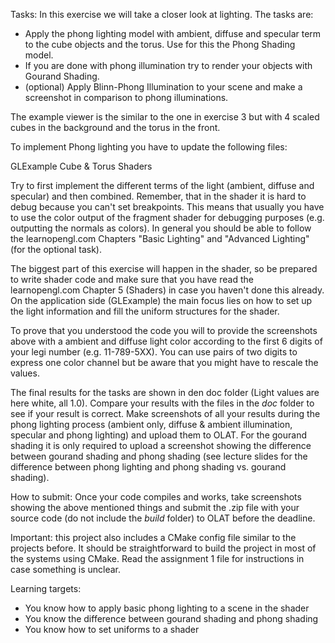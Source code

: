 Tasks:
In this exercise we will take a closer look at lighting. The tasks are:

- Apply the phong lighting model with ambient, diffuse and specular term to the cube objects and the torus. Use for this the Phong Shading model. 
- If you are done with phong illumination try to render your objects with Gourand Shading.
- (optional) Apply Blinn-Phong Illumination to your scene and make a screenshot in comparison to phong illuminations. 

The example viewer is the similar to the one in exercise 3 but with 4 scaled cubes in the background and the torus in the front.  

To implement Phong lighting you have to update the following files: 

GLExample 
Cube & Torus Shaders

Try to first implement the different terms of the light (ambient, diffuse and specular) and then combined. Remember, that in the shader it is hard to debug because you can't set breakpoints. This means that usually you have to use the color output of the fragment shader for debugging purposes (e.g. outputting the normals as colors). In general you should be able to follow the learnopengl.com Chapters "Basic Lighting" and "Advanced Lighting" (for the optional task).  

The biggest part of this exercise will happen in the shader, so be prepared to write shader code and make sure that you have read the learnopengl.com Chapter 5 (Shaders) in case you haven't done this already. On the application side (GLExample) the main focus lies on how to set up the light information and fill the uniform structures for the shader. 
 
To prove that you understood the code you will to provide the screenshots above with a ambient and diffuse light color according to the first 6 digits of your legi number (e.g. 11-789-5XX). You can use pairs of two digits to express one color channel but be aware that you might have to rescale the values.  

The final results for the tasks are shown in den doc folder (Light values are here white, all 1.0). Compare your results with the files in the _doc_ folder to see if your result is correct. Make screenshots of all your results during the phong lighting process (ambient only, diffuse & ambient illumination, specular and phong lighting) and upload them to OLAT. For the gourand shading it is only required to upload a screenshot showing the difference between gourand shading and phong shading (see lecture slides for the difference between phong lighting and phong shading vs. gourand shading).  

How to submit:
Once your code compiles and works, take screenshots showing the above mentioned things and submit the .zip file with your source code (do not include the _build_ folder) to OLAT before the deadline.

Important: this project also includes a CMake config file similar to the projects before. It should be straightforward to build the project in most of the systems using CMake. Read the assignment 1 file for instructions in case something is unclear.

Learning targets:
- You know how to apply basic phong lighting to a scene in the shader
- You know the difference between gourand shading and phong shading
- You know how to set uniforms to a shader